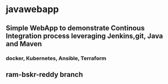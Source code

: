 # javawebapp
## Simple WebApp to demonstrate Continous Integration process leveraging Jenkins,git, Java and Maven
### docker, Kubernetes, Ansible, Terraform
## ram-bskr-reddy branch
